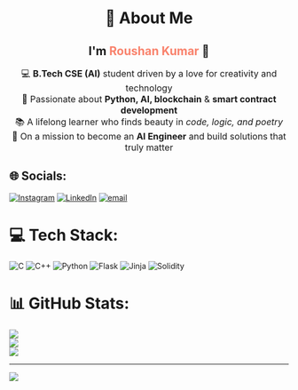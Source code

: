 <!-- Centered About Me Section -->
<div align="center">

# 💫 About Me  
<h2>I'm <span style="color:#f9826c;">Roushan Kumar</span> 👋</h2>

<p align="center" style="max-width: 600px; font-size: 16px;">
💻 <strong>B.Tech CSE (AI)</strong> student driven by a love for creativity and technology  
<br>🧠 Passionate about <strong>Python, AI, blockchain</strong> & <strong>smart contract development</strong>  
<br>📚 A lifelong learner who finds beauty in <em>code, logic, and poetry</em>  
<br>🚀 On a mission to become an <strong>AI Engineer</strong> and build solutions that truly matter  
</p>

</div>

## 🌐 Socials:
[![Instagram](https://img.shields.io/badge/Instagram-%23E4405F.svg?logo=Instagram&logoColor=white)](https://instagram.com/K.roushan_77) [![LinkedIn](https://img.shields.io/badge/LinkedIn-%230077B5.svg?logo=linkedin&logoColor=white)](https://linkedin.com/in/roushan-kumar-214a0528b) [![email](https://img.shields.io/badge/Email-D14836?logo=gmail&logoColor=white)](mailto:Roushan7710@gmail.com) 

# 💻 Tech Stack:
![C](https://img.shields.io/badge/c-%2300599C.svg?style=flat&logo=c&logoColor=white) ![C++](https://img.shields.io/badge/c++-%2300599C.svg?style=flat&logo=c%2B%2B&logoColor=white) ![Python](https://img.shields.io/badge/python-3670A0?style=flat&logo=python&logoColor=ffdd54) ![Flask](https://img.shields.io/badge/flask-%23000.svg?style=flat&logo=flask&logoColor=white) ![Jinja](https://img.shields.io/badge/jinja-white.svg?style=flat&logo=jinja&logoColor=black) ![Solidity](https://img.shields.io/badge/Solidity-%23363636.svg?style=flat&logo=solidity&logoColor=white)
# 📊 GitHub Stats:
![](https://github-readme-stats.vercel.app/api?username=Roushan-77&theme=radical&hide_border=false&include_all_commits=true&count_private=false)<br/>
![](https://nirzak-streak-stats.vercel.app/?user=Roushan-77&theme=radical&hide_border=false)<br/>
![](https://github-readme-stats.vercel.app/api/top-langs/?username=Roushan-77&theme=radical&hide_border=false&include_all_commits=true&count_private=false&layout=compact)

---

[![](https://visitcount.itsvg.in/api?id=Roushan-77&icon=0&color=0)](https://visitcount.itsvg.in)

<!-- Proudly created with GPRM ( https://gprm.itsvg.in ) -->
